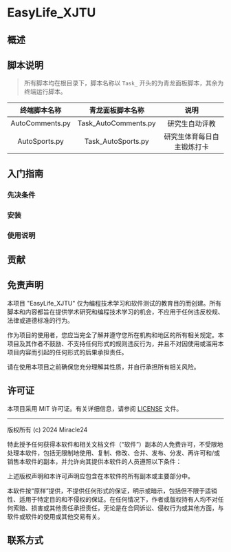 # EasyLife_XJTU

## 概述

## 脚本说明

> 所有脚本均在根目录下，脚本名称以 `Task_` 开头的为青龙面板脚本，其余为终端运行脚本。

|     终端脚本名称      |       青龙面板脚本名称       |      说明       |
|:---------------:|:--------------------:|:-------------:|
| AutoComments.py | Task_AutoComments.py |    研究生自动评教    |
|  AutoSports.py  |  Task_AutoSports.py  | 研究生体育每日自主锻炼打卡 |

## 入门指南

### 先决条件

### 安装

### 使用说明

## 贡献

## 免责声明

本项目 "EasyLife_XJTU" 仅为编程技术学习和软件测试的教育目的而创建。所有脚本和内容都旨在提供学术研究和编程技术学习的机会，不应用于任何违反校规、法律或道德标准的行为。

作为项目的使用者，您应当完全了解并遵守您所在机构和地区的所有相关规定。本项目及其作者不鼓励、不支持任何形式的规则违反行为，并且不对因使用或滥用本项目内容而引起的任何形式的后果承担责任。

请在使用本项目之前确保您充分理解其性质，并自行承担所有相关风险。

## 许可证

本项目采用 MIT 许可证。有关详细信息，请参阅 [LICENSE](LICENSE) 文件。

---

版权所有 (c) 2024 Miracle24

特此授予任何获得本软件和相关文档文件（“软件”）副本的人免费许可，不受限地处理本软件，包括无限制地使用、复制、修改、合并、发布、分发、再许可和/或销售本软件的副本，并允许向其提供本软件的人员遵照以下条件：

上述版权声明和本许可声明应包含在本软件的所有副本或主要部分中。

本软件按“原样”提供，不提供任何形式的保证，明示或暗示，包括但不限于适销性、适用于特定目的和不侵权的保证。在任何情况下，作者或版权持有人均不对任何索赔、损害或其他责任承担责任，无论是在合同诉讼、侵权行为或其他方面，与软件或软件的使用或其他交易有关。

## 联系方式
